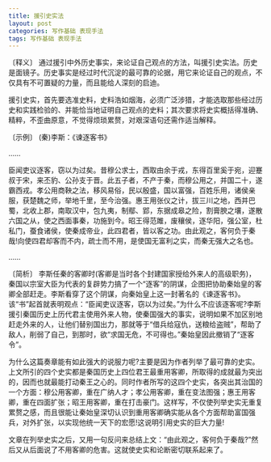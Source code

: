 ```yaml
---
title: 援引史实法
layout: post
categories: 写作基础 表现手法
tags: 写作基础 表现手法
---
```


〔释义〕 通过援引中外历史事实，来论证自己观点的方法，叫援引史实法。历史是面镜子。历史事实是经过时代沉淀的最可靠的论据，用它来论证自己的观点，不仅具有不可置疑的力量，而且能给人深刻的启迪。

援引史实，首先要选准史料，史料浩如烟海，必须广泛涉猎，才能选取那些经过历史和实践检验的、并能恰当地证明自己观点的史料；其次要求将史实概括得准确、精粹，不歪曲原意，不觉得烦琐累赘，对艰深语句还需作适当解释。

〔示例〕 (秦)李斯：《谏逐客书》

……

臣闻吏议逐客，窃以为过矣。昔穆公求士，西取由余于戎，东得百里奚于宛，迎蹇叔于宋，来丕豹、公孙支于晋。此五子者，不产于秦，而穆公用之，并国二十，遂霸西戎。孝公用商鞅之法，移风易俗，民以殷盛，国以富强，百姓乐用，诸侯亲服，获楚魏之师，举地千里，至今治强。惠王用张仪之计，拔三川之地，西并巴蜀，北收上郡，南取汉中，包九夷，制鄢、郢，东据成皋之险，割膏腴之壤，遂散六国之从，使之西面事秦，功施到今。昭王得范雎，废穰侯，逐华阳，强公室，杜私门，蚕食诸侯，使秦成帝业，此四君者，皆以客之功。由此观之，客何负于秦哉!向使四君却客而不内，疏士而不用，是使国无富利之实，而秦无强大之名也。

……

〔简析〕 李斯任秦的客卿时(客卿是当时各个封建国家授给外来人的高级职务)，秦国以宗室大臣为代表的复辟势力搞了一个“逐客”的阴谋，企图把协助秦始皇的客卿全部赶走。李斯看穿了这个阴谋，向秦始皇上这一封著名的《谏逐客书》。该“书”起首就表明观点：“臣闻吏议逐客，窃以为过矣。”为什么不应该逐客呢?李斯援引秦国历史上历代君主使用外来人物，使秦国强大的事实，说明如果不加区别地赶走外来的人，让他们替别国出力，那就等于“借兵给寇仇，送粮给盗贼”，帮助了敌人，削弱了自己，到那时，欲“求国无危，不可得也。”秦始皇因此撤销了“逐客令”。

为什么这篇奏章能有如此强大的说服力呢?主要是因为作者列举了最可靠的史实。上文所引的四个史实都是秦国历史上四位君王最重用客卿，所取得的成就最为突出的，因而也就最能打动秦王之心的。同时作者所写的这四个史实，各突出其治国的一个方面：穆公用客卿，重在广纳人才；孝公用客卿，重在变法图强；惠王用客卿，重在四面扩张；昭王用客卿，重在打击豪门。这样写，不仅使列举史实无重复累赘之感，而且很能让秦始皇深切认识到重用客卿确实能从各个方面帮助富国强兵，对外扩张，以实现他统一天下的宏愿!这说明引用史实的巨大力量!

文章在列举史实之后，又用一句反问来总结上文：“由此观之，客何负于秦哉?”然后又从后面说了不用客卿的危害。这就使史实和论断密切联系起来了。 